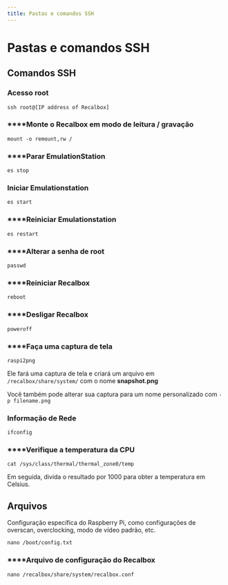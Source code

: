 ```yaml
---
title: Pastas e comandos SSH
---
```


# Pastas e comandos SSH

## Comandos SSH <a id="comandos-ssh"></a>

### Acesso root

```text
ssh root@[IP address of Recalbox]
```

### **​**Monte o Recalbox em modo de leitura / gravação

```text
mount -o remount,rw / 
```

### **​**Parar EmulationStation

```text
es stop
```

### Iniciar **Emulationstation**

```text
es start
```

### **​**Reiniciar **Emulationstation**

```text
es restart
```

### **​**Alterar a senha de root

```text
passwd
```

### **​**Reiniciar **Recalbox**

```text
reboot
```

### **​**Desligar **Recalbox**

```text
poweroff
```

### **​**Faça uma captura de tela

```text
raspi2png
```

Ele fará uma captura de tela e criará um arquivo em `/recalbox/share/system/` com o nome **snapshot.png**

Você também pode alterar sua captura para um nome personalizado com `-p filename.png`

### Informação de Rede

```text
ifconfig
```

### **​**Verifique a temperatura da CPU

```text
cat /sys/class/thermal/thermal_zone0/temp  
```

Em seguida, divida o resultado por 1000 para obter a temperatura em Celsius.

## Arquivos

Configuração específica do Raspberry Pi, como configurações de overscan, overclocking, modo de vídeo padrão, etc.

```text
nano /boot/config.txt  
```

### **​**Arquivo de configuração do Recalbox

```text
nano /recalbox/share/system/recalbox.conf
```

